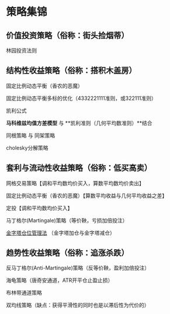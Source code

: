 # 策略集锦

## 价值投资策略（俗称：街头捡烟蒂）

林园投资法则





## 结构性收益策略（俗称：搭积木盖房）

固定比例动态平衡（香农的恶魔）

固定比例动态平衡多标的优化（4332221111准则，或322111准则）

凯利公式

**马科维兹均值方差模型**  与 **凯利准则（几何平均数准则）**结合

同根策略 与 同架策略

cholesky分解策略

## 套利与流动性收益策略（俗称：低买高卖）

网格交易策略【调和平均数均价买入，算数平均数均价卖出】

固定比例动态平衡（香农的恶魔）【算数平均收益与几何平均收益之差】

定投【调和平均数均价买入】

马丁格尔(Martingale)策略（等价鞅，亏损加倍投注）

[金字塔仓位管理法](https://guhhhhaa.gitbook.io/joinquant/jin-rong-li-lun-zong-jie/zi-chan-pei-zhi/jin-zi-ta-cang-wei-guan-li-fa) （金字塔加仓与金字塔减仓）

## 趋势性收益策略（俗称：追涨杀跌）

反马丁格尔(Anti-Martingale)策略（反等价鞅，盈利加倍投注）

海龟策略（唐奇安通道，ATR开平仓止盈止损）

布林带通道策略

双均线策略（缺点：获得平滑性的同时也是以滞后性为代价的）
